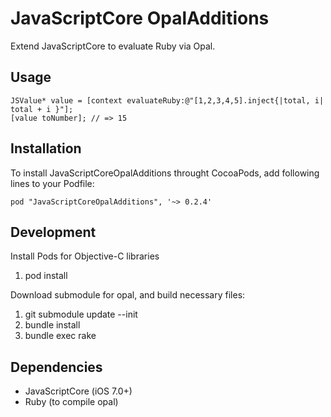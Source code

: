 # JavaScriptCore OpalAdditions

Extend JavaScriptCore to evaluate Ruby via Opal.

## Usage

```
JSValue* value = [context evaluateRuby:@"[1,2,3,4,5].inject{|total, i| total + i }"];
[value toNumber]; // => 15
```

## Installation

To install JavaScriptCoreOpalAdditions throught CocoaPods, add following lines to your Podfile:

```
pod "JavaScriptCoreOpalAdditions", '~> 0.2.4'

```

## Development

Install Pods for Objective-C libraries

1. pod install

Download submodule for opal, and build necessary files:

1. git submodule update --init
2. bundle install
3. bundle exec rake

## Dependencies

- JavaScriptCore (iOS 7.0+)
- Ruby (to compile opal)

